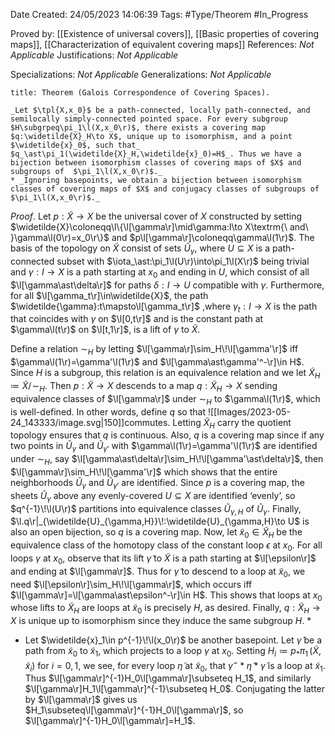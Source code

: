 <div class="topSpace"></div>

Date Created: 24/05/2023 14:06:39
Tags: #Type/Theorem #In_Progress

Proved by: [[Existence of universal covers]], [[Basic properties of covering maps]], [[Characterization of equivalent covering maps]]
References: _Not Applicable_
Justifications: _Not Applicable_

Specializations: _Not Applicable_
Generalizations: _Not Applicable_

``` ad-Theorem
title: Theorem (Galois Correspondence of Covering Spaces).

_Let $\tpl{X,x_0}$ be a path-connected, locally path-connected, and semilocally simply-connected pointed space. For every subgroup $H\subgrpeq\pi_1\l(X,x_0\r)$, there exists a covering map $q:\widetilde{X}_H\to X$, unique up to isomorphism, and a point $\widetilde{x}_0$, such that_ $q_\ast\pi_1(\widetilde{X}_H,\widetilde{x}_0)=H$_. Thus we have a bijection between isomorphism classes of covering maps of $X$ and subgroups of  $\pi_1\l(X,x_0\r)$._
* _Ignoring basepoints, we obtain a bijection between isomorphism classes of covering maps of $X$ and conjugacy classes of subgroups of $\pi_1\l(X,x_0\r)$._

```

_Proof_. Let $p:\widetilde{X}\to X$ be the universal cover of $X$ constructed by setting $\widetilde{X}\coloneqq\l\{\l[\gamma\r]\mid\gamma:I\to X\textrm{\ and\ }\gamma\l(0\r)=x_0\r\}$ and $p\l[\gamma\r]\coloneqq\gamma\l(1\r)$. The basis of the topology on $\widetilde{X}$ consist of sets $\widetilde{U}_\gamma$, where $U\subseteq X$ is a path-connected subset with $\iota_\ast:\pi_1\l(U\r)\into\pi_1\l(X\r)$ being trivial and $\gamma:I\to X$ is a path starting at $x_0$ and ending in $U$, which consist of all $\l[\gamma\ast\delta\r]$ for paths $\delta:I\to U$ compatible with $\gamma$. Furthermore, for all $\l[\gamma_t\r]\in\widetilde{X}$, the path $\widetilde{\gamma}:t\mapsto\l[\gamma_t\r]$ ,where $\gamma_t:I\to X$ is the path that coincides with $\gamma$ on $\l[0,t\r]$ and is the constant path at $\gamma\l(t\r)$ on $\l[t,1\r]$, is a lift of $\gamma$ to $\widetilde{X}$.

Define a relation $\sim_H$ by letting $\l[\gamma\r]\sim_H\!\l[\gamma'\r]$ iff $\gamma\l(1\r)=\gamma'\l(1\r)$ and $\l[\gamma\ast\gamma'^-\r]\in H$. Since $H$ is a subgroup, this relation is an equivalence relation and we let $\widetilde{X}_H\coloneqq\widetilde{X}/\!\sim_H$. Then $p:\widetilde{X}\to X$ descends to a map $q:\widetilde{X}_H\to X$ sending equivalence classes of $\l[\gamma\r]$ under $\sim_H$ to $\gamma\l(1\r)$, which is well-defined. In other words, define $q$ so that
![[Images/2023-05-24_143333/image.svg|150]]commutes. Letting $\widetilde{X}_H$ carry the quotient topology ensures that $q$ is continuous. Also, $q$ is a covering map since if any two points in $\widetilde{U}_\gamma$ and $\widetilde{U}_{\gamma'}$ with $\gamma\l(1\r)=\gamma'\l(1\r)$ are identified under $\sim_H$, say $\l[\gamma\ast\delta\r]\sim_H\!\l[\gamma'\ast\delta\r]$, then $\l[\gamma\r]\sim_H\!\l[\gamma'\r]$ which shows that the entire neighborhoods $\widetilde{U}_\gamma$ and $\widetilde{U}_{\gamma'}$ are identified. Since $p$ is a covering map, the sheets $\widetilde{U}_\gamma$ above any evenly-covered $U\subseteq X$ are identified $\textrm{`}$evenly$\textrm{'}$, so $q^{-1}\!\l(U\r)$ partitions into equivalence classes $\widetilde{U}_{\gamma,H}$ of $\widetilde{U}_\gamma$. Finally, $\l.q\r|_{\widetilde{U}_{\gamma,H}}\!:\widetilde{U}_{\gamma,H}\to U$ is also an open bijection, so $q$ is a covering map. Now, let $\widetilde{x}_0\in\widetilde{X}_H$ be the equivalence class of the homotopy class of the constant loop $\epsilon$ at $x_0$. For all loops $\gamma$ at $x_0$, observe that its lift $\widetilde{\gamma}$ to $\widetilde{X}$ is a path starting at $\l[\epsilon\r]$ and ending at $\l[\gamma\r]$. Thus for $\widetilde{\gamma}$ to descend to a loop at $\widetilde{x}_0$, we need $\l[\epsilon\r]\sim_H\!\l[\gamma\r]$, which occurs iff $\l[\gamma\r]=\l[\gamma\ast\epsilon^-\r]\in H$. This shows that loops at $x_0$ whose lifts to $\widetilde{X}_H$ are loops at $\widetilde{x}_0$ is precisely $H$, as desired. Finally, $q:\widetilde{X}_H\to X$ is unique up to isomorphism since they induce the same subgroup $H$.
* 
* Let $\widetilde{x}_1\in p^{-1}\!\l(x_0\r)$ be another basepoint. Let $\widetilde{\gamma}$ be a path from $\widetilde{x}_0$ to $\widetilde{x}_1$, which projects to a loop $\gamma$ at $x_0$. Setting $H_i\coloneqq p_\ast\pi_1\,(\widetilde{X},\widetilde{x}_i)$ for $i=0,1$, we see, for every loop $\widetilde{\eta}$ at $\widetilde{x}_0$, that $\widetilde{\gamma}^-\ast\widetilde{\eta}\ast\widetilde{\gamma}$ is a loop at $\widetilde{x}_1$. Thus $\l[\gamma\r]^{-1}H_0\l[\gamma\r]\subseteq H_1$, and similarly $\l[\gamma\r]H_1\l[\gamma\r]^{-1}\subseteq H_0$. Conjugating the latter by $\l[\gamma\r]$ gives us $H_1\subseteq\l[\gamma\r]^{-1}H_0\l[\gamma\r]$, so $\l[\gamma\r]^{-1}H_0\l[\gamma\r]=H_1$.
